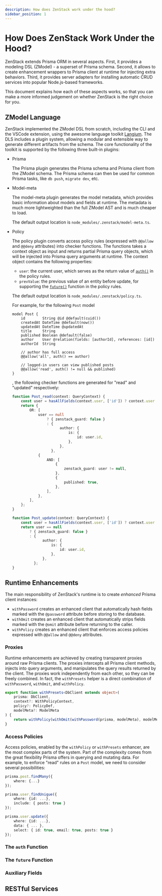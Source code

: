 ```yaml
---
description: How does ZenStack work under the hood?
sidebar_position: 1
---
```


# How Does ZenStack Work Under the Hood?

ZenStack extends Prisma ORM in several aspects. First, it provides a modeling DSL (ZModel) - a superset of Prisma schema. Second, it allows to create enhancement wrappers to Prisma client at runtime for injecting extra behaviors. Third, it provides server adapters for installing automatic CRUD services into popular Node.js-based frameworks.

This document explains how each of these aspects works, so that you can make a more informed judgement on whether ZenStack is the right choice for you.

## ZModel Language

ZenStack implemented the ZModel DSL from scratch, including the CLI and the VSCode extension, using the awesome language toolkit [Langium](https://langium.org/). The DLS includes a plugin system, allowing a modular and extensible way to generate different artifacts from the schema. The core functionality of the toolkit is supported by the following three built-in plugins:

-   Prisma

    The Prisma plugin generates the Prisma schema and Prisma client from the ZModel schema. The Prisma schema can then be used for common Prisma tasks, like `db push`, `migrate dev`, etc.

-   Model-meta

    The model-meta plugin generates the model metadata, which provides basic information about models and fields at runtime. The metadata is much more lightweighted than the full ZModel AST and is much cheaper to load.

    The default output location is `node_modules/.zenstack/model-meta.ts`.

-   Policy

    The policy plugin converts access policy rules (expressed with `@@allow` and `@@deny` attributes) into checker functions. The functions takes a context object as input and returns partial Prisma query objects, which will be injected into Prisma query arguments at runtime. The context object contains the following properties:

    -   `user`: the current user, which serves as the return value of [`auth()`](/docs/guides/understanding-access-policy#accessing-user-data) in the policy rules.
    -   `prevValue`: the previous value of an entity before update, for supporting the [`future()`](/docs/guides/understanding-access-policy#update) function in the policy rules.

    The default output location is `node_modules/.zenstack/policy.ts`.

    For example, for the following `Post` model

    ```prisma
    model Post {
        id        String @id @default(cuid())
        createdAt DateTime @default(now())
        updatedAt DateTime @updatedAt
        title     String
        published Boolean @default(false)
        author    User @relation(fields: [authorId], references: [id])
        authorId  String

        // author has full access
        @@allow('all', auth() == author)

        // logged-in users can view published posts
        @@allow('read', auth() != null && published)
    }
    ```

    , the following checker functions are generated for "read" and "updated" respectively:

    ```ts
    function Post_read(context: QueryContext) {
        const user = hasAllFields(context.user, ['id']) ? context.user : null;
        return {
            OR: [
                user == null
                    ? { zenstack_guard: false }
                    : {
                          author: {
                              is: {
                                  id: user.id,
                              },
                          },
                      },
                {
                    AND: [
                        {
                            zenstack_guard: user != null,
                        },
                        {
                            published: true,
                        },
                    ],
                },
            ],
        };
    }

    function Post_update(context: QueryContext) {
        const user = hasAllFields(context.user, ['id']) ? context.user : null;
        return user == null
            ? { zenstack_guard: false }
            : {
                  author: {
                      is: {
                          id: user.id,
                      },
                  },
              };
    }
    ```

## Runtime Enhancements

The main responsibility of ZenStack's runtime is to create _enhanced_ Prisma client instances:

-   `withPassword` creates an enhanced client that automatically hash fields marked with the `@password` attribute before storing to the database.
-   `withOmit` creates an enhanced client that automatically strips fields marked with the `@omit` attribute before returning to the caller.
-   `withPolicy` creates an enhanced client that enforces access policies expressed with `@@allow` and `@@deny` attributes.

### Proxies

Runtime enhancements are achieved by creating transparent proxies around raw Prisma clients. The proxies intercepts all Prisma client methods, injects into query arguments, and manipulates the query results returned by the client. The proxies work independently from each other, so they can be freely combined. In fact, the `withPresets` helper is a direct combination of `withPassword`, `withOmit`, and `withPolicy`.

```ts
export function withPresets<DbClient extends object>(
    prisma: DbClient,
    context?: WithPolicyContext,
    policy?: PolicyDef,
    modelMeta?: ModelMeta
) {
    return withPolicy(withOmit(withPassword(prisma, modelMeta), modelMeta), context, policy, modelMeta);
}
```

### Access Policies

Access policies, enabled by the `withPolicy` or `withPresets` enhancer, are the most complex parts of the system. Part of the complexity comes from the great flexibility Prisma offers in querying and mutating data. For example, to enforce "read" rules on a `Post` model, we need to consider several possibilities:

```ts
prisma.post.findMany({
    where: {...}
});

prisma.user.findUnique({
    where: {id: ...},
    include: { posts: true }
});

prisma.user.update({
    where: {id: ...},
    data: { ... },
    select: { id: true, email: true, posts: true }
});
```

### The `auth` Function

### The `future` Function

### Auxiliary Fields

## RESTful Services
